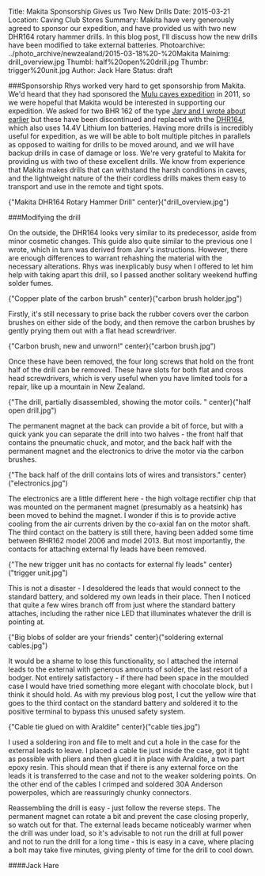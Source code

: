 Title: Makita Sponsorship Gives us Two New Drills
Date: 2015-03-21
Location: Caving Club Stores
Summary: Makita have very generously agreed to sponsor our expedition, and have provided us with two new DHR164 rotary hammer drills. In this blog post, I'll discuss how the new drills have been modified to take external batteries.
Photoarchive:  ../photo_archive/newzealand/2015-03-18%20-%20Makita
Mainimg: drill_overview.jpg
Thumbl: half%20open%20drill.jpg
Thumbr: trigger%20unit.jpg
Author: Jack Hare
Status: draft

###Sponsorship
Rhys worked very hard to get sponsorship from Makita. We'd heard that they had sponsored the [Mulu caves expedition](http://www.mulucaves.org/wordpress/news/sponsor-support-for-2011-expedition) in 2011, so we were hopeful that Makita would be interested in supporting our expedition. We asked for two BHR 162 of the type [Jarv and I wrote about earlier](https://union.ic.ac.uk/rcc/caving/newzealand/articles/2015-03-15-newdrills.html) but these have been discontinued and replaced with the [DHR164](http://www.makitauk.com/products/cordless-tools/rotary-hammers/all-cordless-rotary-hammers/dhr164rfj-14-4v-rotary-hammer-drill-16mm.html), which also uses 14.4V Lithium Ion batteries. Having more drills is incredibly useful for expedition, as we will be able to bolt multiple pitches in parallels as opposed to waiting for drills to be moved around, and we will have backup drills in case of damage or loss. We're very grateful to Makita for providing us with two of these excellent drills. We know from experience that Makita makes drills that can withstand the harsh conditions in caves, and the lightweight nature of the their cordless drills makes them easy to transport and use in the remote and tight spots.

{"Makita DHR164 Rotary Hammer Drill" center}("drill_overview.jpg")

###Modifying the drill

On the outside, the DHR164 looks very similar to its predecessor, aside from minor cosmetic changes. This guide also quite similar to the previous one I wrote, which in turn was derived from Jarv's instructions. However, there are enough differences to warrant rehashing the material with the necessary alterations. Rhys was inexplicably busy when I offered to let him help with taking apart this drill, so I passed another solitary weekend huffing solder fumes.

{"Copper plate of the carbon brush" center}("carbon brush holder.jpg")

 Firstly, it's still necessary to prise back the rubber covers over the carbon brushes on either side of the body, and then remove the carbon brushes by gently prying them out with a flat head screwdriver.

{"Carbon brush, new and unworn!" center}("carbon brush.jpg")

Once these have been removed, the four long screws that hold on the front half of the drill can be removed. These have slots for both flat and cross head screwdrivers, which is very useful when you have limited tools for a repair, like up a mountain in New Zealand. 

{"The drill, partially disassembled, showing the motor coils. " center}("half open drill.jpg")

The permanent magnet at the back can provide a bit of force, but with a quick yank you can separate the drill into two halves - the front half that contains the pneumatic chuck, and motor, and the back half with the permanent magnet and the electronics to drive the motor via the carbon brushes.

{"The back half of the drill contains lots of wires and transistors." center}("electronics.jpg")

The electronics are a little different here - the high voltage rectifier chip that was mounted on the permanent magnet (presumably as a heatsink) has been moved to behind the magnet. I wonder if this is to provide active cooling from the air currents driven by the co-axial fan on the motor shaft. The third contact on the battery is still there, having been added some time between BHR162 model 2006 and model 2013. But most importantly, the contacts for attaching external fly leads have been removed.

{"The new trigger unit has no contacts for external fly leads" center}("trigger unit.jpg")

This is not a disaster - I desoldered the leads that would connect to the standard battery, and soldered my own leads in their place. Then I noticed that quite a few wires branch off from just where the standard battery attaches, including the rather nice LED that illuminates whatever the drill is pointing at. 

{"Big blobs of solder are your friends" center}("soldering external cables.jpg")

It would be a shame to lose this functionality, so I attached the internal leads to the external with generous amounts of solder, the last resort of a bodger. Not entirely satisfactory - if there had been space in the moulded case I would have tried something more elegant with chocolate block, but I think it should hold. As with my previous blog post, I cut the yellow wire that goes to the third contact on the standard battery and soldered it to the positive terminal to bypass this unused safety system.

{"Cable tie glued on with Araldite" center}("cable ties.jpg")

I used a soldering iron and file to melt and cut a hole in the case for the external leads to leave. I placed a cable tie just inside the case, got it tight as possible with pliers and then glued it in place with Araldite, a two part epoxy resin. This should mean that if there is any external force on the leads it is transferred to the case and not to the weaker soldering points. On the other end of the cables I crimped and soldered 30A Anderson powerpoles, which are reassuringly chunky connectors.

Reassembling the drill is easy - just follow the reverse steps. The permanent magnet can rotate a bit and prevent the case closing properly, so watch out for that. The external leads became noticeably warmer when the drill was under load, so it's advisable to not run the drill at full power and not to run the drill for a long time - this is easy in a cave, where placing a bolt may take five minutes, giving plenty of time for the drill to cool down.

####Jack Hare

